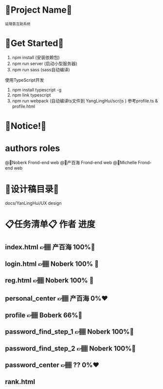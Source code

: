 # 💎Project Name💎
    延陵荟互助系统

# 💎Get Started💎
1) npm install (安装依赖包)
2) npm run server (启动小型服务器)
3) npm run sass  (sass自动编译)

使用TypeScript开发
1) npm install typescript -g 
2) npm link typescript
3) npm run webpack (自动编译ts文件到  YangLingHui/scr/js ) 参考profile.ts & profile.html


# 💎Notice!💎


# authors                  roles
@🍍Noberk         Frond-end web 
@🥇产百海          Frond-end web 
@🏅Michelle       Frond-end web 

# 💎设计稿目录💎
docs/YanLingHui/UX design

# 📋任务清单📋                            作者                                        进度
## index.html                              👉🏽  产百海           100%💚
## login.html                               👉🏽  Noberk        100% 💚 
## reg.html                                   👉🏽  Noberk         100% 💚        
## personal_center                        👉🏽  产百海            0%❤️
## profile                                       👉🏽  Boberk           66%💛️ 
## password_find_step_1             👉🏽  Noberk           100%💚   
## password_find_step_2            👉🏽  Noberk            100%💚
## password_center                     👉🏽  ??                     0%❤️
## rank.html         




